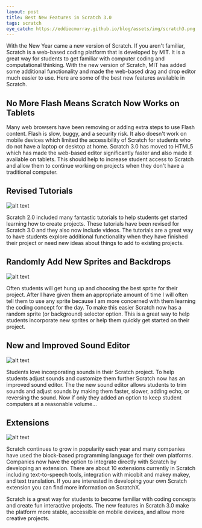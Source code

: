 ```yaml
---
layout: post
title: Best New Features in Scratch 3.0
tags: scratch
eye_catch: https://eddiecmurray.github.io/blog/assets/img/scratch3.png
---
```


With the New Year came a new version of Scratch.  If you aren't familiar, Scratch is a web-based coding platform that is developed by MIT.  It is a great way for students to get familiar with computer coding and computational thinking. With the new version of Scratch, MIT has added some additional functionality and made the web-based drag and drop editor much easier to use.  Here are some of the best new features available in Scratch.

<!--more-->

## No More Flash Means Scratch Now Works on Tablets

Many web browsers have been removing or adding extra steps to use Flash content.  Flash is slow, buggy, and a security risk.  It also doesn't work on mobile devices which limited the accessibility of Scratch for students who do not have a laptop or desktop at home.  Scratch 3.0 has moved to HTML5 which has made the web-based editor significantly faster and also made it available on tablets.  This should help to increase student access to Scratch and allow them to continue working on projects when they don't have a traditional computer.


## Revised Tutorials

![alt text](https://eddiecmurray.github.io/blog/assets/img/scratch_tutorials.png "scratch tutorials")

Scratch 2.0 included many fantastic tutorials to help students get started learning how to create projects.  These tutorials have been revised for Scratch 3.0 and they also now include videos.  The tutorials are a great way to have students explore additional functionality when they have finished their project or need new ideas about things to add to existing projects.


## Randomly Add New Sprites and Backdrops

![alt text](https://eddiecmurray.github.io/blog/assets/img/scratch_surprise.png "scratch surprise")

Often students will get hung up and choosing the best sprite for their project.  After I have given them an appropriate amount of time I will often tell them to use any sprite because I am more concerned with them learning the coding concept for the day.  To make this easier Scratch now has a random sprite (or background) selector option.  This is a great way to help students incorporate new sprites or help them quickly get started on their project.


## New and Improved Sound Editor

![alt text](https://eddiecmurray.github.io/blog/assets/img/scratch_sound.png "scratch sound")

Students love incorporating sounds in their Scratch project.  To help students adjust sounds and customize them further Scratch now has an improved sound editor.  The the new sound editor allows students to trim sounds and adjust sounds by making them faster, slower, adding echo, or reversing the sound.  Now if only they added an option to keep student computers at a reasonable volume...


## Extensions

![alt text](https://eddiecmurray.github.io/blog/assets/img/scratch_extensions.png "scratch extensions")

Scratch continues to grow in popularity each year and many companies have used the block-based programming language for their own platforms.  Companies now have the option to integrate directly with Scratch by developing an extension.  There are about 10 extensions currently in Scratch including text-to-speech tools, integration with micobit and makey makey, and text translation.  If you are interested in developing your own Scratch extension you can find more information on ScratchX. 

Scratch is a great way for students to become familiar with coding concepts and create fun interactive projects.  The new features in Scratch 3.0 make the platform more stable, accessible on mobile devices, and allow more creative projects.
